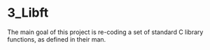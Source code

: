 # 3_Libft
The main goal of this project is re-coding a set of standard C library functions, as defined in their man.

